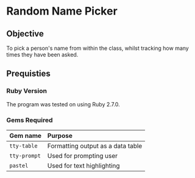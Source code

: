 # Random Name Picker

## Objective

To pick a person's name from within the class, whilst tracking how many times they have been asked.

## Prequisties

### Ruby Version

The program was tested on using Ruby 2.7.0.

### Gems Required

| Gem name         | Purpose                           |
| :--------------- | :-------------------------------- |
| ```tty-table```  | Formatting output as a data table |
| ```tty-prompt``` | Used for prompting user           |
| ```pastel```     | Used for text highlighting        |
